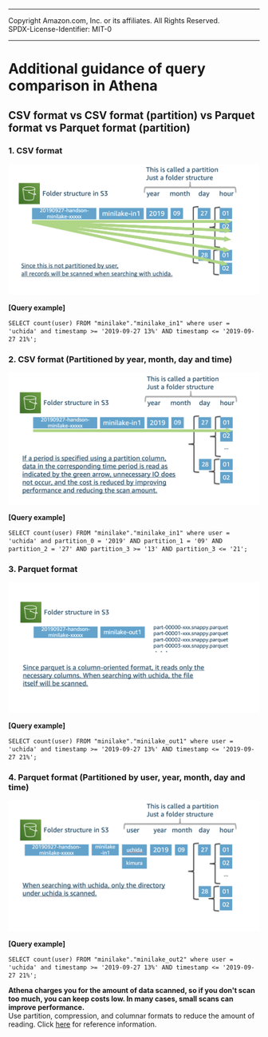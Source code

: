 ------------------------------------------------------------------------------------
Copyright <first-edit-year> Amazon.com, Inc. or its affiliates. All Rights Reserved.  
SPDX-License-Identifier: MIT-0

------------------------------------------------------------------------------------


# Additional guidance of query comparison in Athena
## CSV format vs CSV format (partition) vs Parquet format vs Parquet format (partition)

### 1. CSV format

  <img src="images/CSV_nopartition.png">

 **[Query example]**
 
 ```
 SELECT count(user) FROM "minilake"."minilake_in1" where user = 'uchida' and timestamp >= '2019-09-27 13%' AND timestamp <= '2019-09-27 21%';
 ```
 
    
### 2. CSV format (Partitioned by year, month, day and time)

  <img src="images/CSV_partition.png">

 **[Query example]**
 
 ```
 SELECT count(user) FROM "minilake"."minilake_in1" where user = 'uchida' and partition_0 = '2019' AND partition_1 = '09' AND partition_2 = '27' AND partition_3 >= '13' AND partition_3 <= '21';
 ```
 
      
### 3. Parquet format

  <img src="images/Parquet_nopartition.png">

  
  **[Query example]**
 
 ```
 SELECT count(user) FROM "minilake"."minilake_out1" where user = 'uchida' and timestamp >= '2019-09-27 13%' AND timestamp <= '2019-09-27 21%';
 ```


### 4. Parquet format (Partitioned by user, year, month, day and time)

  <img src="images/Parquet_partition.png">
  
  **[Query example]**
 
 ```
 SELECT count(user) FROM "minilake"."minilake_out2" where user = 'uchida' and timestamp >= '2019-09-27 13%' AND timestamp <= '2019-09-27 21%';
 ```

**Athena charges you for the amount of data scanned, so if you don't scan too much, you can keep costs low. In many cases, small scans can improve performance.**  
 Use partition, compression, and columnar formats to reduce the amount of reading. Click [here](https://aws.amazon.com/jp/blogs/big-data/top-10-performance-tuning-tips-for-amazon-athena/) for reference information.


